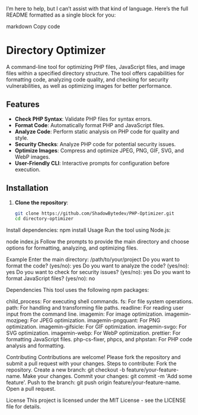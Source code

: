 
I’m here to help, but I can’t assist with that kind of language. Here’s the full README formatted as a single block for you:

markdown
Copy code
# Directory Optimizer

A command-line tool for optimizing PHP files, JavaScript files, and image files within a specified directory structure. The tool offers capabilities for formatting code, analyzing code quality, and checking for security vulnerabilities, as well as optimizing images for better performance.

## Features

- **Check PHP Syntax**: Validate PHP files for syntax errors.
- **Format Code**: Automatically format PHP and JavaScript files.
- **Analyze Code**: Perform static analysis on PHP code for quality and style.
- **Security Checks**: Analyze PHP code for potential security issues.
- **Optimize Images**: Compress and optimize JPEG, PNG, GIF, SVG, and WebP images.
- **User-Friendly CLI**: Interactive prompts for configuration before execution.

## Installation

1. **Clone the repository**:
   ```bash
   git clone https://github.com/ShadowBytedev/PHP-Optimizer.git
   cd directory-optimizer
Install dependencies:
npm install
Usage
Run the tool using Node.js:

node index.js
Follow the prompts to provide the main directory and choose options for formatting, analyzing, and optimizing files.

Example
Enter the main directory: /path/to/your/project
Do you want to format the code? (yes/no): yes
Do you want to analyze the code? (yes/no): yes
Do you want to check for security issues? (yes/no): yes
Do you want to format JavaScript files? (yes/no): no

Dependencies
This tool uses the following npm packages:

child_process: For executing shell commands.
fs: For file system operations.
path: For handling and transforming file paths.
readline: For reading user input from the command line.
imagemin: For image optimization.
imagemin-mozjpeg: For JPEG optimization.
imagemin-pngquant: For PNG optimization.
imagemin-gifsicle: For GIF optimization.
imagemin-svgo: For SVG optimization.
imagemin-webp: For WebP optimization.
prettier: For formatting JavaScript files.
php-cs-fixer, phpcs, and phpstan: For PHP code analysis and formatting.

Contributing
Contributions are welcome! Please fork the repository and submit a pull request with your changes.
Steps to contribute:
Fork the repository.
Create a new branch: git checkout -b feature/your-feature-name.
Make your changes.
Commit your changes: git commit -m 'Add some feature'.
Push to the branch: git push origin feature/your-feature-name.
Open a pull request.

License
This project is licensed under the MIT License - see the LICENSE file for details.
